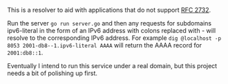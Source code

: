 This is a resolver to aid with applications that do not support [RFC 2732](https://www.ietf.org/rfc/rfc2732.txt).

Run the server ```go run server.go``` and then any requests for subdomains
ipv6-literal in the form of an IPv6 address with colons replaced with - will
resolve to the corresponding IPv6 address. For example ```dig @localhost -p
8053 2001-db8--1.ipv6-literal AAAA``` will return the AAAA record for
```2001:db8::1```.

Eventually I intend to run this service under a real domain, but this project
needs a bit of polishing up first.
